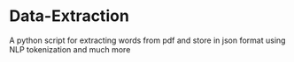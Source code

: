 # Data-Extraction
A python script for extracting words from pdf and store in json format using NLP tokenization and much more
